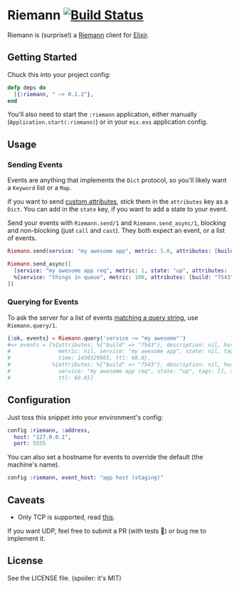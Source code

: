 Riemann [![Build Status](https://travis-ci.org/koudelka/elixir-riemann.svg?branch=master)](https://travis-ci.org/koudelka/elixir-riemann)
=======

Riemann is (surprise!) a [Riemann](http://riemann.io) client for [Elixir](http://elixir-lang.org).

## Getting Started

Chuck this into your project config:

```elixir
defp deps do
  [{:riemann, " ~> 0.1.2"},
end
```

You'll also need to start the `:riemann` application, either manually (`Application.start(:riemann)`) or in your `mix.exs` application config.

## Usage

### Sending Events

Events are anything that implements the `Dict` protocol, so you'll likely want a `Keyword` list or a `Map`.

If you want to send [custom attributes](http://riemann.io/howto.html#custom-event-attributes), stick them in the `attributes` key as a `Dict`. You can add in the `state` key, if you want to add a state to your event.

Send your events with `Riemann.send/1` and `Riemann.send_async/1`, blocking and non-blocking (just `call` and `cast`). They both expect an event, or a list of events.

```elixir
Riemann.send(service: "my awesome app", metric: 5.0, attributes: [build: "7543"])

Riemann.send_async([
  [service: "my awesome app req", metric: 1, state: "up", attributes: [build: "7543"]],
  %{service: "things in queue", metric: 100, attributes: [build: "7543"]}
])

```

### Querying for Events
To ask the server for a list of events [matching a query string](https://github.com/aphyr/riemann/blob/master/test/riemann/query_test.clj), use `Riemann.query/1`.

```elixir
{:ok, events} = Riemann.query('service ~= "my awesome"')
#=> events = [%{attributes: %{"build" => "7543"}, description: nil, host: "dax",
#               metric: nil, service: "my awesome app", state: nil, tags: [],
#               time: 1430329965, ttl: 60.0},
#             %{attributes: %{"build" => "7543"}, description: nil, host: "dax", metric: 1,
#               service: "my awesome app req", state: "up", tags: [], time: 1430329965,
#               ttl: 60.0}]
```

## Configuration
Just toss this snippet into your environment's config:

```elixir
config :riemann, :address,
  host: "127.0.0.1",
  port: 5555
```

You can also set a hostname for events to override the default (the machine's name).

```elixir
config :riemann, event_host: "app host (staging)"
```

## Caveats
  - Only TCP is supported, read [this](http://riemann.io/howto.html#what-protocol-should-i-use-to-talk-to-riemann).

   If you want UDP, feel free to submit a PR (with tests 👺) or bug me to implement it.

## License

See the LICENSE file. (spoiler: it's MIT)
